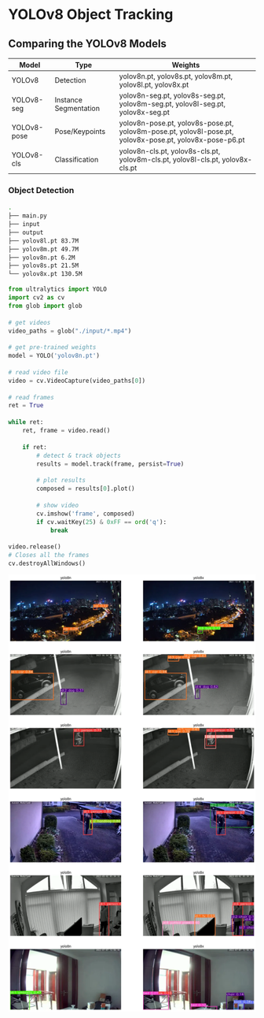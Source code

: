 # YOLOv8 Object Tracking

## Comparing the YOLOv8 Models

|  Model  |  Type  |  Weights  |
| -- | -- | -- |
| YOLOv8 | Detection | yolov8n.pt, yolov8s.pt, yolov8m.pt, yolov8l.pt, yolov8x.pt |
| YOLOv8-seg | Instance Segmentation | yolov8n-seg.pt, yolov8s-seg.pt, yolov8m-seg.pt, yolov8l-seg.pt, yolov8x-seg.pt |
| YOLOv8-pose | Pose/Keypoints | yolov8n-pose.pt, yolov8s-pose.pt, yolov8m-pose.pt, yolov8l-pose.pt, yolov8x-pose.pt, yolov8x-pose-p6.pt |
| YOLOv8-cls | Classification | yolov8n-cls.pt, yolov8s-cls.pt, yolov8m-cls.pt, yolov8l-cls.pt, yolov8x-cls.pt |


### Object Detection

```bash
.
├── main.py
├── input
├── output
├── yolov8l.pt 83.7M
├── yolov8m.pt 49.7M
├── yolov8n.pt 6.2M
├── yolov8s.pt 21.5M
└── yolov8x.pt 130.5M
```


```python
from ultralytics import YOLO
import cv2 as cv
from glob import glob

# get videos
video_paths = glob("./input/*.mp4")

# get pre-trained weights
model = YOLO('yolov8n.pt')

# read video file
video = cv.VideoCapture(video_paths[0])

# read frames
ret = True

while ret:
    ret, frame = video.read()

    if ret:
        # detect & track objects
        results = model.track(frame, persist=True)

        # plot results
        composed = results[0].plot()

        # show video
        cv.imshow('frame', composed)
        if cv.waitKey(25) & 0xFF == ord('q'):
            break
        
video.release()
# Closes all the frames
cv.destroyAllWindows()
```


![YOLOv8 Object Tracking](./assets/Object_Detection_Yolov8_01.webp)


